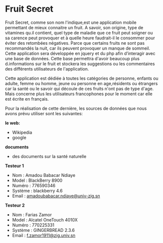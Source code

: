 Fruit Secret
===========
Fruit Secret, comme son nom l'indique,est une application mobile permettant de mieux connaitre un fruit. A savoir, son origine, type de vitamines qu.il contient, quel type de maladie que ce fruit peut soigner ou sa carence peut provoquer et à quelle heure faudrait-il le consommer pour éviter des retombées négatives. Parce que certains fruits ne sont pas recommandés la nuit, car ils peuvent provoquer un manque de sommeil. Cette application sera développée en jquery et du php afin d’interagir avec une base de données. Cette base permettra d'avoir beaucoup plus d.informations sur le fruit et stockera les suggestions ou les commentaires des différents utilisateurs de l'application.

Cette application est dédiée à toutes les catégories de personne, enfants ou adulte, femme ou homme, jeune ou personne en age,résidents ou étrangers car la santé ou le savoir qui découle de ces fruits n'ont pas de type d'age. Mais concerne plus les utilisateurs francophones pour le moment car elle est écrite en français.

Pour la réalisation de cette dernière, les sources de données que nous avons prévu utiliser sont les suivantes:

**le web:**
* Wikipedia
* google


**documents**
* des documents sur la santé naturelle

**Testeur 1**
* Nom : Amadou Babacar Ndiaye
* Model : BlackBerry 8900
* Numéro : 776590346
* Système : blackberry 4.6
* Email : amadoubabacar.ndiaye@univ-zig.sn

**Testeur 2**
* Nom : Farias Zamor
* Model : Alcatel OneTouch 4010X
* Numéro : 770225331
* Système : GINGERBREAD 2.3.6
* Email : f.zamor1911@zig.univ.sn

